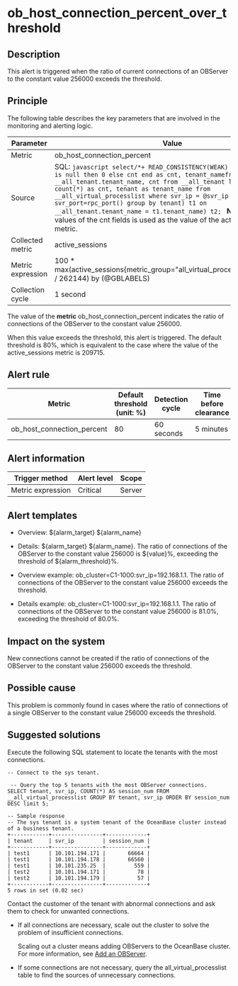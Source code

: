 ob_host_connection_percent_over_threshold 
==============================================================



**Description** 
------------------------------------

This alert is triggered when the ratio of current connections of an OBServer to the constant value 256000 exceeds the threshold.

Principle 
------------------------------

The following table describes the key parameters that are involved in the monitoring and alerting logic. 


|     Parameter     |                                                                                                                                                                                                                                                                             Value                                                                                                                                                                                                                                                                             |
|-------------------|---------------------------------------------------------------------------------------------------------------------------------------------------------------------------------------------------------------------------------------------------------------------------------------------------------------------------------------------------------------------------------------------------------------------------------------------------------------------------------------------------------------------------------------------------------------|
| Metric            | ob_host_connection_percent                                                                                                                                                                                                                                                                                                                                                                                                                                                                                                                                    |
| Source            | SQL:  ```javascript select/*+ READ_CONSISTENCY(WEAK) */ case when cnt is null then 0 else cnt end as cnt, tenant_namefrom (select __all_tenant.tenant_name, cnt from __all_tenant left join (select count(*) as cnt, tenant as tenant_name from __all_virtual_processlist where svr_ip = @svr_ip and svr_port=rpc_port() group by tenant) t1 on __all_tenant.tenant_name = t1.tenant_name) t2; ```  **Note**  The sum of values of the cnt fields is used as the value of the active_sessions metric. |
| Collected metric  | active_sessions                                                                                                                                                                                                                                                                                                                                                                                                                                                                                                                                               |
| Metric expression | 100 \* max(active_sessions{metric_group="all_virtual_processlist",@LABELS} / 262144) by (@GBLABELS)                                                                                                                                                                                                                                                                                                                                                                                                                                                           |
| Collection cycle  | 1 second                                                                                                                                                                                                                                                                                                                                                                                                                                                                                                                                                      |



The value of the **metric** ob_host_connection_percent indicates the ratio of connections of the OBServer to the constant value 256000. 

When this value exceeds the threshold, this alert is triggered. The default threshold is 80%, which is equivalent to the case where the value of the active_sessions metric is 209715.

**Alert rule** 
-----------------------------------



|           Metric           | Default threshold (unit: %) | Detection cycle | Time before clearance |
|----------------------------|-----------------------------|-----------------|-----------------------|
| ob_host_connection_percent | 80                          | 60 seconds      | 5 minutes             |



**Alert information** 
------------------------------------------



|  Trigger method   | Alert level | Scope  |
|-------------------|-------------|--------|
| Metric expression | Critical    | Server |



**Alert templates** 
----------------------------------------

* Overview: ${alarm_target} ${alarm_name}

  

* Details: ${alarm_target} ${alarm_name}. The ratio of connections of the OBServer to the constant value 256000 is ${value}%, exceeding the threshold of ${alarm_threshold}%.

  

* Overview example: ob_cluster=C1-1000:svr_ip=192.168.1.1. The ratio of connections of the OBServer to the constant value 256000 exceeds the threshold.

  

* Details example: ob_cluster=C1-1000:svr_ip=192.168.1.1. The ratio of connections of the OBServer to the constant value 256000 is 81.0%, exceeding the threshold of 80.0%.

  




**Impact on the system** 
---------------------------------------------

New connections cannot be created if the ratio of connections of the OBServer to the constant value 256000 exceeds the threshold.

**Possible cause** 
---------------------------------------

This problem is commonly found in cases where the ratio of connections of a single OBServer to the constant value 256000 exceeds the threshold.

**Suggested solutions** 
--------------------------------------------

Execute the following SQL statement to locate the tenants with the most connections. 

```unknow
-- Connect to the sys tenant.

 -- Query the top 5 tenants with the most OBServer connections.
SELECT tenant, svr_ip, COUNT(*) AS session_num FROM __all_virtual_processlist GROUP BY tenant, svr_ip ORDER BY session_num DESC limit 5;

-- Sample response
-- The sys tenant is a system tenant of the OceanBase cluster instead of a business tenant.
+------------+----------------+-------------+
| tenant     | svr_ip         | session_num |
+------------+----------------+-------------+
| test1      | 10.101.194.171 |       66664 |
| test1      | 10.101.194.178 |       66560 |
| test1      | 10.101.235.25  |         559 |
| test2      | 10.101.194.171 |          78 |
| test2      | 10.101.194.179 |          57 |
+------------+----------------+-------------+
5 rows in set (0.02 sec)
```



Contact the customer of the tenant with abnormal connections and ask them to check for unwanted connections. 

* If all connections are necessary, scale out the cluster to solve the problem of insufficient connections. 

  Scaling out a cluster means adding OBServers to the OceanBase cluster. For more information, see [Add an OBServer](/en-US/3.ob-cloud-platform/4.manage-clusters/3.basic-operations/8.manage-the-observer-cluster/2.add-observer.md).
  

* If some connections are not necessary, query the all_virtual_processlist table to find the sources of unnecessary connections.

  



